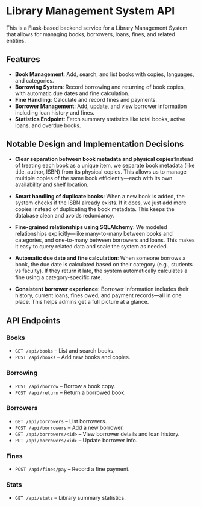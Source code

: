 # Library Management System API

This is a Flask-based backend service for a Library Management System that allows for managing books, borrowers, loans, fines, and related entities.

## Features

- **Book Management**: Add, search, and list books with copies, languages, and categories.
- **Borrowing System**: Record borrowing and returning of book copies, with automatic due dates and fine calculation.
- **Fine Handling**: Calculate and record fines and payments.
- **Borrower Management**: Add, update, and view borrower information including loan history and fines.
- **Statistics Endpoint**: Fetch summary statistics like total books, active loans, and overdue books.

## Notable Design and Implementation Decisions
- **Clear separation between book metadata and physical copies**:Instead of treating each book as a unique item, we separate book metadata (like title, author, ISBN) from its physical copies. This allows us to manage multiple copies of the same book efficiently—each with its own availability and shelf location.

- **Smart handling of duplicate books**:
When a new book is added, the system checks if the ISBN already exists. If it does, we just add more copies instead of duplicating the book metadata. This keeps the database clean and avoids redundancy.

- **Fine-grained relationships using SQLAlchemy**:
We modeled relationships explicitly—like many-to-many between books and categories, and one-to-many between borrowers and loans. This makes it easy to query related data and scale the system as needed.

- **Automatic due date and fine calculation**:
When someone borrows a book, the due date is calculated based on their category (e.g., students vs faculty). If they return it late, the system automatically calculates a fine using a category-specific rate.

- **Consistent borrower experience**:
Borrower information includes their history, current loans, fines owed, and payment records—all in one place. This helps admins get a full picture at a glance.



## API Endpoints

### Books

- `GET /api/books` – List and search books.
- `POST /api/books` – Add new books and copies.

### Borrowing

- `POST /api/borrow` – Borrow a book copy.
- `POST /api/return` – Return a borrowed book.

### Borrowers

- `GET /api/borrowers` – List borrowers.
- `POST /api/borrowers` – Add a new borrower.
- `GET /api/borrowers/<id>` – View borrower details and loan history.
- `PUT /api/borrowers/<id>` – Update borrower info.

### Fines

- `POST /api/fines/pay` – Record a fine payment.

### Stats

- `GET /api/stats` – Library summary statistics.

